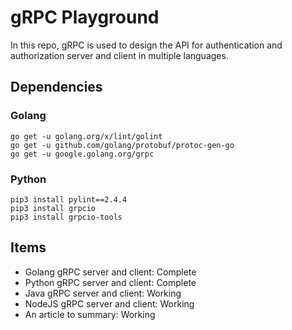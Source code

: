 # gRPC Playground

In this repo, gRPC is used to design the API for authentication and authorization server and client in multiple languages.

## Dependencies

### Golang
```
go get -u golang.org/x/lint/golint
go get -u github.com/golang/protobuf/protoc-gen-go
go get -u google.golang.org/grpc
```

### Python
```
pip3 install pylint==2.4.4
pip3 install grpcio
pip3 install grpcio-tools
```

## Items
- Golang gRPC server and client: Complete
- Python gRPC server and client: Complete
- Java gRPC server and client: Working
- NodeJS gRPC server and client: Working
- An article to summary: Working
